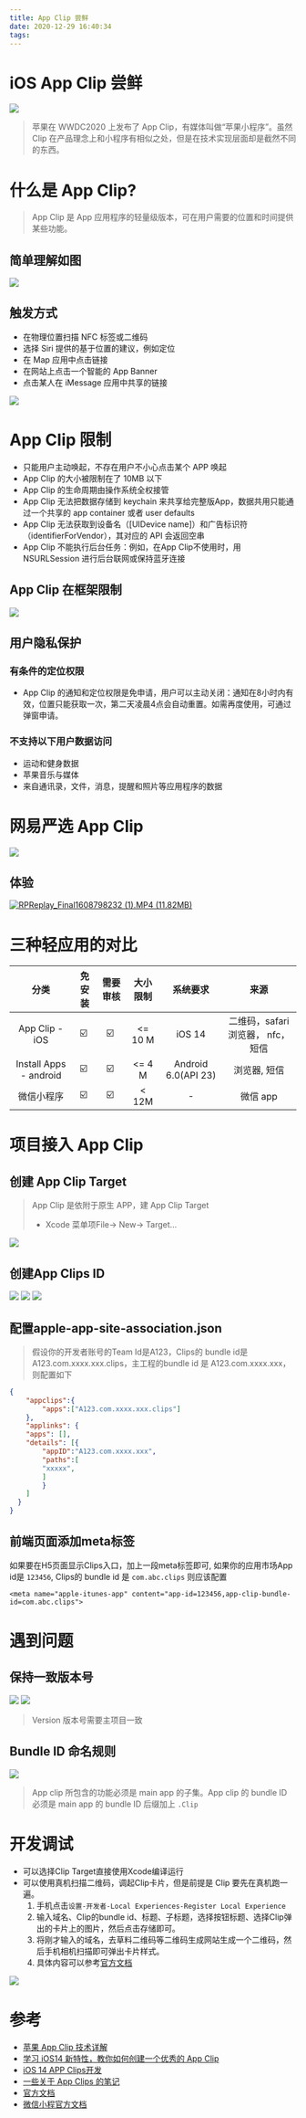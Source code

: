 ```yaml
---
title: App Clip 尝鲜
date: 2020-12-29 16:40:34
tags:
---
```


# iOS App Clip 尝鲜

![](/images/2020/App-Clip-尝鲜/1.png)


> 苹果在 WWDC2020 上发布了 App Clip，有媒体叫做“苹果小程序”。虽然 Clip 在产品理念上和小程序有相似之处，但是在技术实现层面却是截然不同的东西。



# 什么是 App Clip?
> App Clip 是 App 应用程序的轻量级版本，可在用户需要的位置和时间提供某些功能。



## 简单理解如图


![](/images/2020/App-Clip-尝鲜/2.png)

## 触发方式


- 在物理位置扫描 NFC 标签或二维码
- 选择 Siri 提供的基于位置的建议，例如定位
- 在 Map 应用中点击链接
- 在网站上点击一个智能的 App Banner
- 点击某人在 iMessage 应用中共享的链接

![](/images/2020/App-Clip-尝鲜/3.png)


# App Clip 限制


- 只能用户主动唤起，不存在用户不小心点击某个 APP 唤起
- App Clip 的大小被限制在了 10MB 以下
- App Clip 的生命周期由操作系统全权接管
- App Clip 无法把数据存储到 keychain 来共享给完整版App，数据共用只能通过一个共享的 app container 或者 user defaults 
- App Clip 无法获取到设备名（[UIDevice name]）和广告标识符（identifierForVendor），其对应的 API 会返回空串
- App Clip 不能执行后台任务：例如，在App Clip不使用时，用 NSURLSession 进行后台联网或保持蓝牙连接

## App Clip 在框架限制

![](/images/2020/App-Clip-尝鲜/9.jpeg)

## 用户隐私保护

### 有条件的定位权限

- App Clip 的通知和定位权限是免申请，用户可以主动关闭：通知在8小时内有效，位置只能获取一次，第二天凌晨4点会自动重置。如需再度使用，可通过弹窗申请。
### 不支持以下用户数据访问

- 运动和健身数据
- 苹果音乐与媒体
- 来自通讯录，文件，消息，提醒和照片等应用程序的数据

# 网易严选 App Clip

![](/images/2020/App-Clip-尝鲜/4.png)

## 体验
[![RPReplay_Final1608798232 (1).MP4 (11.82MB)](https://gw.alipayobjects.com/mdn/prod_resou/afts/img/A*NNs6TKOR3isAAAAAAAAAAABkARQnAQ)]()

# 三种轻应用的对比



| 分类 | 免安装 | 需要审核 | 大小限制 | 系统要求 | 来源 |
| :---: | :---: | :---: | :---: | :---: | :---: |
| App Clip - iOS | ☑️  | ☑️  | <= 10 M | iOS 14 | 二维码，safari 浏览器， nfc， 短信 |
| Install Apps - android | ☑️  | ☑️  | <= 4 M | Android 6.0(API 23) | 浏览器, 短信 |
| 微信小程序 | ☑️  | ☑️  | < 12M | - | 微信 app |



# 项目接入 App Clip

## 创建 App Clip Target
> App Clip 是依附于原生 APP，建 App Clip Target 
> - Xcode 菜单项File-> New-> Target…

![](/images/2020/App-Clip-尝鲜/5.png)

## 创建App Clips ID

![](/images/2020/App-Clip-尝鲜/66.png)
![](/images/2020/App-Clip-尝鲜/6.png)
![](/images/2020/App-Clip-尝鲜/88.png)


## 配置apple-app-site-association.json

> 假设你的开发者账号的Team Id是A123，Clips的 bundle id是 A123.com.xxxx.xxx.clips，主工程的bundle id 是 A123.com.xxxx.xxx，则配置如下

```json
{
    "appclips":{
        "apps":["A123.com.xxxx.xxx.clips"]
    },
    "applinks": {
    "apps": [],
    "details": [{
      	"appID":"A123.com.xxxx.xxx",
        "paths":[
        "xxxxx",
        ]
    	}
    ]
  }
}

```


## 前端页面添加meta标签


如果要在H5页面显示Clips入口，加上一段meta标签即可, 如果你的应用市场App id是 `123456`, Clips的 bundle id 是 `com.abc.clips` 则应该配置
```
<meta name="apple-itunes-app" content="app-id=123456,app-clip-bundle-id=com.abc.clips">
```


# 遇到问题
## 保持一致版本号
![](/images/2020/App-Clip-尝鲜/7.png)
![](/images/2020/App-Clip-尝鲜/14.png)

> Version 版本号需要主项目一致

## Bundle ID 命名规则
![](/images/2020/App-Clip-尝鲜/10.png)

> App clip 所包含的功能必须是 main app 的子集。App clip 的 bundle ID 必须是 main app 的 bundle ID 后缀加上 `.Clip` 



# 开发调试

- 可以选择Clip Target直接使用Xcode编译运行
- 可以使用真机扫描二维码，调起Clip卡片，但是前提是 Clip 要先在真机跑一遍。
   1. 手机点击`设置-开发者-Local Experiences-Register Local Experience`
   1. 输入域名、Clip的bundle id、标题、子标题，选择按钮标题、选择Clip弹出的卡片上的图片，然后点击存储即可。
   1. 将刚才输入的域名，去草料二维码等二维码生成网站生成一个二维码，然后手机相机扫描即可弹出卡片样式。
   1. 具体内容可以参考[官方文档](https://developer.apple.com/documentation/app_clips/testing_your_app_clip_s_launch_experience?language=objc)

![](/images/2020/App-Clip-尝鲜/13.png)






# 参考

- [苹果 App Clip 技术详解](https://juejin.cn/post/6844904199210139661)
- [学习 iOS14 新特性，教你如何创建一个优秀的 App Clip](https://juejin.cn/post/6904122939483160584)
- [iOS 14 APP Clips开发](https://juejin.cn/post/6899342253815234574)
- [一些关于 App Clips 的笔记](https://onevcat.com/2020/06/first-look-app-clips/)
- [官方文档](https://developer.apple.com/documentation/app_clips)
- [微信小程官方文档](https://developers.weixin.qq.com/miniprogram/dev/framework/subpackages.html)
